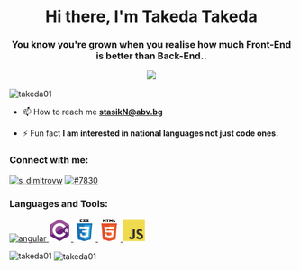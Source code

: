 


<h1 align="center">Hi there, I'm Takeda Takeda</h1>
<h3 align="center">You know you're grown when you realise how much Front-End is better than Back-End..</h3>
<p align="center">
   <a href="#0"><img src="https://www.google.com/url?sa=i&url=https%3A%2F%2Fcss-tricks.com%2Fcss-is-in-fact-awesome%2F&psig=AOvVaw12lZCqDAiyRrCR3z8smxAv&ust=1668117308513000&source=images&cd=vfe&ved=0CBAQjRxqFwoTCNCgtq-LovsCFQAAAAAdAAAAABAE" width = 400></a>
</p>
<p align="left"> <img src="https://komarev.com/ghpvc/?username=takeda01&label=Profile%20views&color=0e75b6&style=flat" alt="takeda01" /> </p>

- 📫 How to reach me **stasikN@abv.bg**

- ⚡ Fun fact **I am interested in national languages not just code ones.**

<h3 align="left">Connect with me:</h3>
<p align="left">
<a href="https://instagram.com/s_dimitrovw" target="blank"><img align="center" src="https://raw.githubusercontent.com/rahuldkjain/github-profile-readme-generator/master/src/images/icons/Social/instagram.svg" alt="s_dimitrovw" height="30" width="40" /></a>
<a href="https://discord.gg/#7830" target="blank"><img align="center" src="https://raw.githubusercontent.com/rahuldkjain/github-profile-readme-generator/master/src/images/icons/Social/discord.svg" alt="#7830" height="30" width="40" /></a>
</p>

<h3 align="left">Languages and Tools:</h3>
<p align="left"> <a href="https://angular.io" target="_blank" rel="noreferrer"> <img src="https://angular.io/assets/images/logos/angular/angular.svg" alt="angular" width="40" height="40"/> </a> <a href="https://www.w3schools.com/cs/" target="_blank" rel="noreferrer"> <img src="https://raw.githubusercontent.com/devicons/devicon/master/icons/csharp/csharp-original.svg" alt="csharp" width="40" height="40"/> </a> <a href="https://www.w3schools.com/css/" target="_blank" rel="noreferrer"> <img src="https://raw.githubusercontent.com/devicons/devicon/master/icons/css3/css3-original-wordmark.svg" alt="css3" width="40" height="40"/> </a> <a href="https://www.w3.org/html/" target="_blank" rel="noreferrer"> <img src="https://raw.githubusercontent.com/devicons/devicon/master/icons/html5/html5-original-wordmark.svg" alt="html5" width="40" height="40"/> </a> <a href="https://developer.mozilla.org/en-US/docs/Web/JavaScript" target="_blank" rel="noreferrer"> <img src="https://raw.githubusercontent.com/devicons/devicon/master/icons/javascript/javascript-original.svg" alt="javascript" width="40" height="40"/> </a> </p>

<p><img align="left" src="https://github-readme-stats.vercel.app/api/top-langs?username=takeda01&show_icons=true&locale=en&layout=compact" alt="takeda01" /></p>

<p>&nbsp;<img align="center" src="https://github-readme-stats.vercel.app/api?username=takeda01&show_icons=true&locale=en" alt="takeda01" /></p>




